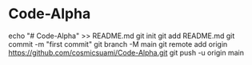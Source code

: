 # Code-Alpha
echo "# Code-Alpha" >> README.md
git init
git add README.md
git commit -m "first commit"
git branch -M main
git remote add origin https://github.com/cosmicsuami/Code-Alpha.git
git push -u origin main
